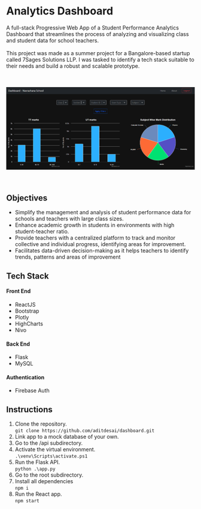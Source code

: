 <h1> Analytics Dashboard </h1>

A full-stack Progressive Web App of a Student Performance Analytics Dashboard that streamlines the process of analyzing and visualizing class and student data for school teachers. 
<br> <br>
This project was made as a summer project for a Bangalore-based startup called 7Sages Solutions LLP. I was tasked to identify a tech stack suitable to their needs and build a robust and scalable prototype.
<br> <br> <br>

![Website Preview](image.png)

<br>
<h2> Objectives </h2>
<ul>
    <li> Simplify the management and analysis of student performance data for schools and teachers with large class sizes. </li>
    <li> Enhance academic growth in students in environments with high student-teacher ratio. </li>
    <li> Provide teachers with a centralized platform to track and monitor collective and individual progress, identifying areas for improvement. </li>
    <li> Facilitates data-driven decision-making as it helps teachers to identify trends, patterns and areas of improvement </li>
</ul>

<h2> Tech Stack </h2>
<h4> Front End </h4>
<ul>
    <li> ReactJS </li>
    <li> Bootstrap </li>
    <li> Plotly </li>
    <li> HighCharts </li>
    <li> Nivo </li>
</ul>

<h4> Back End </h4>
<ul>
    <li> Flask </li>
    <li> MySQL </li>
</ul>

<h4> Authentication </h4>
<ul>
    <li> Firebase Auth </li>
</ul>

<h2> Instructions </h2>
<ol>
    <li> 
        Clone the repository. <br> 
        <code>git clone https://github.com/aditdesai/dashboard.git</code>
    </li>
    <li> Link app to a mock database of your own. </li>
    <li> Go to the /api subdirectory. </li>
    <li> 
        Activate the virtual environment. <br>
        <code>.\venv\Scripts\activate.ps1</code>
    </li>
    <li>
        Run the Flask API. <br>
        <code>python .\app.py</code>
    </li>
    <li> Go to the root subdirectory. </li>
    <li> 
        Install all dependencies <br>
        <code>npm i</code>
    </li>
    <li> 
        Run the React app. <br>
        <code>npm start</code>
    </li>
</ol>